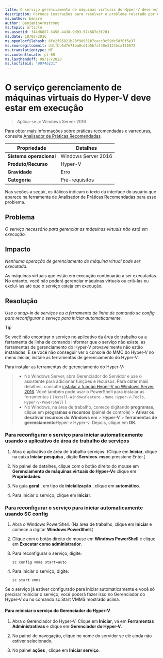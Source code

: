 ```yaml
---
title: O serviço gerenciamento de máquinas virtuais do Hyper-V deve estar em execução
description: Fornece instruções para resolver o problema relatado por essa regra de Analisador de Práticas Recomendadas.
ms.author: benarm
author: BenjaminArmstrong
ms.topic: article
ms.assetid: f44d6887-6458-4438-9d93-574587e3f7d1
ms.date: 10/03/2016
ms.openlocfilehash: 6fe2f95821b23f98931b7cecc3c59dc58f0f5e37
ms.sourcegitcommit: dd1fbb5d7e71ba8cd1b5bfaf38e3123bca115572
ms.translationtype: MT
ms.contentlocale: pt-BR
ms.lasthandoff: 09/17/2020
ms.locfileid: "90746231"
---
```

# <a name="the-hyper-v-virtual-machine-management-service-must-be-running"></a>O serviço gerenciamento de máquinas virtuais do Hyper-V deve estar em execução

>Aplica-se a: Windows Server 2016

Para obter mais informações sobre práticas recomendadas e varreduras, consulte [Analisador de Práticas Recomendadas](https://go.microsoft.com/fwlink/?LinkId=122786).

|Propriedade|Detalhes|
|-|-|
|**Sistema operacional**|Windows Server 2016|
|**Produto/Recurso**|Hyper-V|
|**Gravidade**|Erro|
|**Categoria**|Pré-requisitos|

Nas seções a seguir, os itálicos indicam o texto da interface do usuário que aparece na ferramenta de Analisador de Práticas Recomendadas para esse problema.

## <a name="issue"></a>Problema

*O serviço necessário para gerenciar as máquinas virtuais não está em execução.*

## <a name="impact"></a>Impacto

*Nenhuma operação de gerenciamento de máquina virtual pode ser executada.*

As máquinas virtuais que estão em execução continuarão a ser executadas. No entanto, você não poderá gerenciar máquinas virtuais ou criá-las ou excluí-las até que o serviço esteja em execução.

## <a name="resolution"></a>Resolução

*Use o snap-in de serviços ou a ferramenta de linha de comando sc config para reconfigurar o serviço para iniciar automaticamente.*

> [!TIP]
> Se você não encontrar o serviço no aplicativo da área de trabalho ou a ferramenta de linha de comando informar que o serviço não existe, as ferramentas de gerenciamento do Hyper-V provavelmente não estão instaladas.
E se você não conseguir ver o console do MMC do Hyper-V no menu Iniciar, instale as ferramentas de gerenciamento do Hyper-V.

Para instalar as ferramentas de gerenciamento do Hyper-V:
>
> - No Windows Server, abra Gerenciador do Servidor e use o assistente para adicionar funções e recursos. Para obter mais detalhes, consulte [instalar a função Hyper-V no Windows Server 2016](../get-started/Install-the-Hyper-V-role-on-Windows-Server.md).  Você também pode usar o PowerShell para instalar as ferramentas ( `Install-WindowsFeature -Name Hyper-V-Tools, Hyper-V-PowerShell` )
> - No Windows, na área de trabalho, comece digitando **programas**, clique em **programas e recursos** (painel de controle) > **Ativar ou desativar recursos do Windows em**  >  **Hyper-V**  >  **ferramentas de gerenciamento**Hyper-v Hyper-v. Depois, clique em **OK**.

### <a name="to-reconfigure-the-service-to-start-automatically-using-the-services-desktop-app"></a>Para reconfigurar o serviço para iniciar automaticamente usando o aplicativo de área de trabalho de serviços

1.  Abra o aplicativo de área de trabalho serviços. (Clique em **Iniciar**, clique na caixa **Iniciar pesquisa** , digite **Services. msc**e pressione Enter.)

2.  No painel de detalhes, clique com o botão direito do mouse em **Gerenciamento de máquinas virtuais do Hyper-V**e clique em **Propriedades**.

3.  Na guia **geral** , em tipo de **inicialização** , clique em **automático**.

4.  Para iniciar o serviço, clique em **Iniciar**.

### <a name="to-reconfigure-the-service-to-start-automatically-using-sc-config"></a>Para reconfigurar o serviço para iniciar automaticamente usando SC config

1.  Abra o Windows PowerShell. (Na área de trabalho, clique em **Iniciar** e comece a digitar **Windows PowerShell**.)

2.  Clique com o botão direito do mouse em **Windows PowerShell** e clique em **Executar como administrador**.

3.  Para reconfigurar o serviço, digite:

    ```
    sc config vmms start=auto
    ```

4.  Para iniciar o serviço, digite:

    ```
    sc start vmms
    ```

Se o serviço já estiver configurado para iniciar automaticamente e você só precisar reiniciar o serviço, você poderá fazer isso no Gerenciador do Hyper-V ou no comando sc Start VMMS mostrado acima.

#### <a name="to-restart-the-service-from-hyper-v-manager"></a>Para reiniciar o serviço do Gerenciador do Hyper-V

1.  Abra o Gerenciador do Hyper-V. Clique em **Iniciar**, vá em **Ferramentas Administrativas** e clique em **Gerenciador do Hyper-V**.

2.  No painel de navegação, clique no nome do servidor se ele ainda não estiver selecionado.

3.  No painel **ações** , clique em **Iniciar serviço**.



